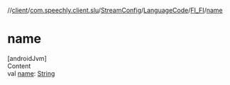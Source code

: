 //[client](../../../../index.md)/[com.speechly.client.slu](../../../index.md)/[StreamConfig](../../index.md)/[LanguageCode](../index.md)/[FI_FI](index.md)/[name](name.md)



# name  
[androidJvm]  
Content  
val [name](name.md): [String](https://kotlinlang.org/api/latest/jvm/stdlib/kotlin/-string/index.html)  



